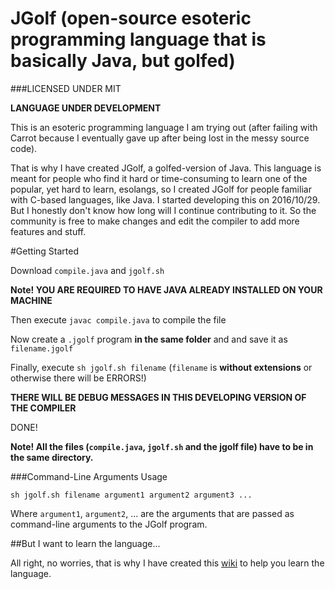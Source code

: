 # JGolf (open-source esoteric programming language that is basically Java, but golfed)

###LICENSED UNDER MIT

**LANGUAGE UNDER DEVELOPMENT**

This is an esoteric programming language I am trying out (after failing with Carrot because I eventually gave up after being lost in the messy source code).

That is why I have created JGolf, a golfed-version of Java. This language is meant for people who find it hard or time-consuming to learn one of the popular, yet hard to learn, esolangs, so I created JGolf for people familiar with C-based languages, like Java.
I started developing this on 2016/10/29. But I honestly don't know how long will I continue contributing to it. So the community is free to make changes and edit the compiler to add more features and stuff.


#Getting Started

Download `compile.java` and `jgolf.sh`

**Note! YOU ARE REQUIRED TO HAVE JAVA ALREADY INSTALLED ON YOUR MACHINE**

Then execute `javac compile.java` to compile the file

Now create a `.jgolf` program **in the same folder** and and save it as `filename.jgolf`

Finally, execute `sh jgolf.sh filename` (`filename` is **without extensions** or otherwise there will be ERRORS!)

**THERE WILL BE DEBUG MESSAGES IN THIS DEVELOPING VERSION OF THE COMPILER**

DONE!

**Note! All the files (`compile.java`, `jgolf.sh` and the jgolf file) have to be in the same directory.**

###Command-Line Arguments Usage

    sh jgolf.sh filename argument1 argument2 argument3 ...

Where `argument1`, `argument2`, ... are the arguments that are passed as command-line arguments to the JGolf program.


##But I want to learn the language...

All right, no worries, that is why I have created this [wiki](https://github.com/kritixilithos/JGolf/wiki) to help you learn the language.
